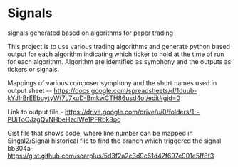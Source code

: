 # Signals
signals generated based on algorithms for paper trading


This project is to use various trading algorithms and generate python based output for each algorithm indicating which ticker to hold at the time of run for each algorithm. Algorithm are identified as symphony and the outputs as tickers or signals.

Mappings of various composer symphony and the short names used in output sheet -- https://docs.google.com/spreadsheets/d/1duub-kYJIrBrEEbuytyWt7L7xuD-BmkwCTH86usd4oI/edit#gid=0

Link to output file - https://drive.google.com/drive/u/0/folders/1--PUiToOJzgQvNHbeHzclWe1PFRbk8po

Gist file that shows code, where line number can be mapped in Singal2/Signal historical file to find the branch which triggered the signal
bb304a- https://gist.github.com/scarplus/5d3f2a2c3d9c61d47f697e901e5ff8f3



